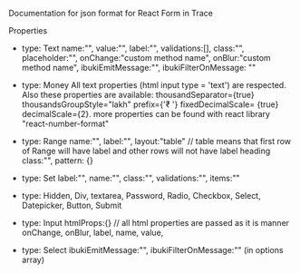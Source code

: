 Documentation for json format for React Form in Trace

Properties
* type: Text
	name:"", value:"", label:"", validations:[], class:"", placeholder:"", onChange:"custom method name", onBlur:"custom method name", ibukiEmitMessage:"", ibukiFilterOnMessage: "" 

* type: Money
	All text properties (html input type = 'text') are respected. Also these properties are available:  thousandSeparator={true} thousandsGroupStyle="lakh" prefix={'₹ '} fixedDecimalScale= {true} decimalScale={2}. more properties can be found with react library 
	"react-number-format"
	
* type: Range
	name:"", label:"", layout:"table" // table means that first row of Range will have label and other rows will not have label heading
	class:"", pattern: {}

* type: Set
	label:"", name:"", class:"", validations:"", items:""

* type: Hidden, Div, textarea, Password, Radio, Checkbox, Select, Datepicker, Button, Submit

* type: Input
	htmlProps:{} // all html properties are passed as it is manner
	onChange, onBlur, label, name, value,

* type: Select
	ibukiEmitMessage:"", ibukiFilterOnMessage:"" (in options array)
